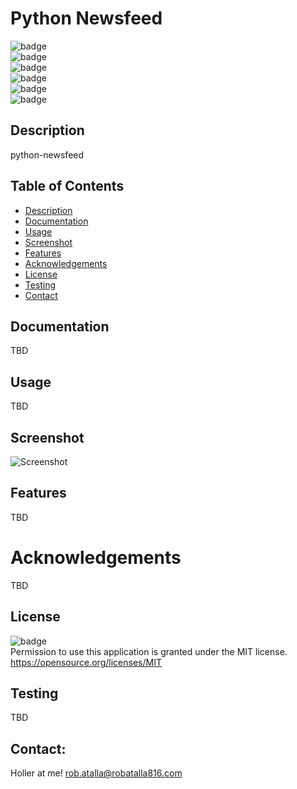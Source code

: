 # Python Newsfeed

  ![badge](https://img.shields.io/github/languages/top/ratalla816/python-newsfeed)
  <br> 
  ![badge](https://img.shields.io/github/languages/count/ratalla816/python-newsfeed)
  <br>
  ![badge](https://img.shields.io/github/issues/ratalla816/python-newsfeed)
  <br>
  ![badge](https://img.shields.io/github/issues-closed/ratalla816/python-newsfeed)
  <br>
  ![badge](https://img.shields.io/github/last-commit/ratalla816/python-newsfeed)
  <br>
  ![badge](https://img.shields.io/badge/license-MIT-important)
  
  ## Description
  
   python-newsfeed
 
  ## Table of Contents
  - [Description](#description)
  - [Documentation](#documentation)
  - [Usage](#usage)
  - [Screenshot](#screenshot)
  - [Features](#features)
  - [Acknowledgements](#acknowledgements)
  - [License](#license)
  - [Testing](#testing)
  - [Contact](#contact)

  ## Documentation
  TBD
 
  ## Usage
  TBD

  ## Screenshot
  ![Screenshot](TBD)

  ## Features
  TBD
  
  # Acknowledgements
  TBD
    
  ## License
  ![badge](https://img.shields.io/badge/license-MIT-important)
  <br>
  Permission to use this application is granted under the MIT license. <https://opensource.org/licenses/MIT>


  ## Testing
  TBD

  ## Contact:
  Holler at me! <a href="mailto:rob.atalla@robatalla816.com">rob.atalla@robatalla816.com</a>